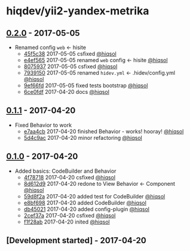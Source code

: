 # hiqdev/yii2-yandex-metrika

## [0.2.0] - 2017-05-05

- Renamed config `web` <- hisite
    - [45f5c38] 2017-05-05 csfixed [@hiqsol]
    - [e4ef565] 2017-05-05 renamed `web` config <- hisite [@hiqsol]
    - [8075937] 2017-05-05 csfixed [@hiqsol]
    - [7939150] 2017-05-05 renamed `hidev.yml` <- .hidev/config.yml [@hiqsol]
    - [9ef66fd] 2017-05-05 fixed tests bootstrap [@hiqsol]
    - [6ce0fdf] 2017-04-20 docs [@hiqsol]

## [0.1.1] - 2017-04-20

- Fixed Behavior to work
    - [e7aa4cb] 2017-04-20 finished Behavior - works! hooray! [@hiqsol]
    - [5d4c9ac] 2017-04-20 minor refactoring [@hiqsol]

## [0.1.0] - 2017-04-20

- Added basics: CodeBuilder and Behavior
    - [4f78718] 2017-04-20 csfixed [@hiqsol]
    - [8d612d9] 2017-04-20 redone to View Behavior <- Component [@hiqsol]
    - [59d8f2a] 2017-04-20 added test for CodeBuilder [@hiqsol]
    - [e8bf698] 2017-04-20 added CodeBuilder [@hiqsol]
    - [db45021] 2017-04-20 added config-plugin [@hiqsol]
    - [2cef37a] 2017-04-20 csfixed [@hiqsol]
    - [f1f28ab] 2017-04-20 inited [@hiqsol]

## [Development started] - 2017-04-20

[@hiqsol]: https://github.com/hiqsol
[sol@hiqdev.com]: https://github.com/hiqsol
[@SilverFire]: https://github.com/SilverFire
[d.naumenko.a@gmail.com]: https://github.com/SilverFire
[@tafid]: https://github.com/tafid
[andreyklochok@gmail.com]: https://github.com/tafid
[@BladeRoot]: https://github.com/BladeRoot
[bladeroot@gmail.com]: https://github.com/BladeRoot
[4f78718]: https://github.com/hiqdev/yii2-yandex-metrika/commit/4f78718
[8d612d9]: https://github.com/hiqdev/yii2-yandex-metrika/commit/8d612d9
[59d8f2a]: https://github.com/hiqdev/yii2-yandex-metrika/commit/59d8f2a
[e8bf698]: https://github.com/hiqdev/yii2-yandex-metrika/commit/e8bf698
[db45021]: https://github.com/hiqdev/yii2-yandex-metrika/commit/db45021
[2cef37a]: https://github.com/hiqdev/yii2-yandex-metrika/commit/2cef37a
[f1f28ab]: https://github.com/hiqdev/yii2-yandex-metrika/commit/f1f28ab
[Under development]: https://github.com/hiqdev/yii2-yandex-metrika/compare/0.1.1...HEAD
[0.1.0]: https://github.com/hiqdev/yii2-yandex-metrika/releases/tag/0.1.0
[e7aa4cb]: https://github.com/hiqdev/yii2-yandex-metrika/commit/e7aa4cb
[5d4c9ac]: https://github.com/hiqdev/yii2-yandex-metrika/commit/5d4c9ac
[0.1.1]: https://github.com/hiqdev/yii2-yandex-metrika/compare/0.1.0...0.1.1
[45f5c38]: https://github.com/hiqdev/yii2-yandex-metrika/commit/45f5c38
[e4ef565]: https://github.com/hiqdev/yii2-yandex-metrika/commit/e4ef565
[8075937]: https://github.com/hiqdev/yii2-yandex-metrika/commit/8075937
[7939150]: https://github.com/hiqdev/yii2-yandex-metrika/commit/7939150
[9ef66fd]: https://github.com/hiqdev/yii2-yandex-metrika/commit/9ef66fd
[6ce0fdf]: https://github.com/hiqdev/yii2-yandex-metrika/commit/6ce0fdf
[0.2.0]: https://github.com/hiqdev/yii2-yandex-metrika/compare/0.1.1...0.2.0
